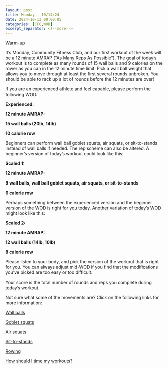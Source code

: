 ```yaml
---
layout: post
title: Monday - 10/14/24
date: 2024-10-13 00:00:05
categories: [CFC,WOD]
excerpt_separator: <!--more-->
---
```


[Warm-up](https://communityfitnessclub.wixsite.com/website/post/basic-full-body-warm-up)

It’s Monday, Community Fitness Club, and our first workout of the week will be a 12 minute AMRAP (“As Many Reps As Possible”). The goal of today’s workout is to complete as many rounds of 15 wall balls and 9 calories on the rower as you can in the 12 minute time limit. Pick a wall ball weight that allows you to move through at least the first several rounds unbroken. You should be able to rack up a lot of rounds before the 12 minutes are over!

If you are an experienced athlete and feel capable, please perform the following WOD:

**Experienced:**

**12 minute AMRAP:**

**15 wall balls (20lb, 14lb)**

**10 calorie row**
<!--more-->

Beginners can perform wall ball goblet squats, air squats, or sit-to-stands instead of wall balls if needed. The rep scheme can also be altered. A beginner’s version of today’s workout could look like this:

**Scaled 1:**

**12 minute AMRAP:**

**9 wall balls, wall ball goblet squats, air squats, or sit-to-stands**

**6 calorie row**

Perhaps something between the experienced version and the beginner version of the WOD is right for you today. Another variation of today’s WOD might look like this:

**Scaled 2:**

**12 minute AMRAP:**

**12 wall balls (14lb, 10lb)**

**8 calorie row**

Please listen to your body, and pick the version of the workout that is right for you. You can always adjust mid-WOD if you find that the modifications you’ve picked are too easy or too difficult.

Your score is the total number of rounds and reps you complete during today’s workout. 

Not sure what some of the movements are? Click on the following links for more information:

[Wall balls](https://communityfitnessclub.wixsite.com/website/post/wall-balls)

[Goblet squats](https://communityfitnessclub.wixsite.com/website/post/goblet-squats)

[Air squats](https://communityfitnessclub.wixsite.com/website/post/air-squat)

[Sit-to-stands](https://www.youtube.com/watch?v=vNq9vtEXksc)

[Rowing](https://communityfitnessclub.wixsite.com/website/post/rowing)

[How should I time my workouts?](https://communityfitnessclub.wixsite.com/website/post/how-should-i-time-my-workouts)
